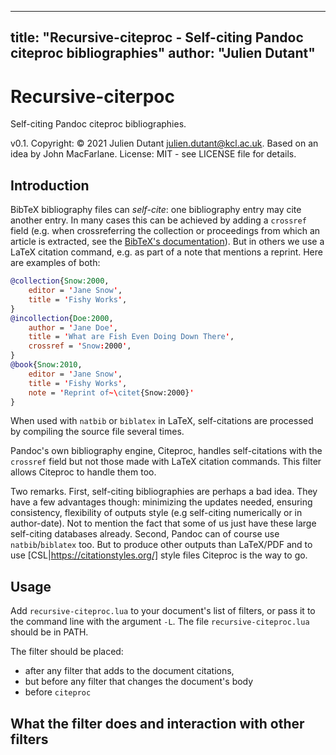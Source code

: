 
---
title: "Recursive-citeproc - Self-citing Pandoc citeproc bibliographies"
author: "Julien Dutant"
---

Recursive-citerpoc
==============

Self-citing Pandoc citeproc bibliographies. 

v0.1. Copyright: © 2021 Julien Dutant <julien.dutant@kcl.ac.uk>. 
Based on an idea by John MacFarlane.
License:  MIT - see LICENSE file for details.

Introduction
------------

BibTeX bibliography files can *self-cite*: one bibliography entry
may cite another entry. In many cases this can be achieved 
by adding a `crossref` field (e.g.
when crossreferring the collection or proceedings from which an 
article is extracted, see the [BibTeX's documentation](https://ctan.math.illinois.edu/biblio/bibtex/base/btxdoc.pdf)). 
But in others we use a LaTeX citation command, e.g. as part of
a note that mentions a reprint. Here are examples of both:

```bibtex
@collection{Snow:2000,
    editor = 'Jane Snow',
    title = 'Fishy Works',
}
@incollection{Doe:2000,
    author = 'Jane Doe',
    title = 'What are Fish Even Doing Down There',
    crossref = 'Snow:2000',
}
@book{Snow:2010,
    editor = 'Jane Snow',
    title = 'Fishy Works',
    note = 'Reprint of~\citet{Snow:2000}'
}
```

When used with `natbib` or `biblatex` in LaTeX, self-citations are
processed by compiling the source file several times. 

Pandoc's own bibliography engine, Citeproc, handles self-citations
with the `crossref` field but not those made with LaTeX 
citation commands. This filter allows Citeproc to handle them too.

Two remarks. First, self-citing bibliographies are perhaps a 
bad idea. They have a few advantages though: minimizing the updates
needed, ensuring consistency, flexibility of outputs style (e.g
self-citing numerically or in author-date). Not to mention the
fact that some of us just have these large self-citing databases already.
Second, Pandoc can of course use `natbib`/`biblatex` too. But to 
produce other outputs than LaTeX/PDF and to use 
[CSL|https://citationstyles.org/] style files Citeproc is the way
to go.

Usage
-----

Add `recursive-citeproc.lua` to your document's list of filters, or pass it to the command line with the argument `-L`. The file `recursive-citeproc.lua` should be in PATH. 

The filter should be placed:
* after any filter that adds to the document citations,
* but before any filter that changes the document's body
* before `citeproc`

What the filter does and interaction with other filters
-------------------  

